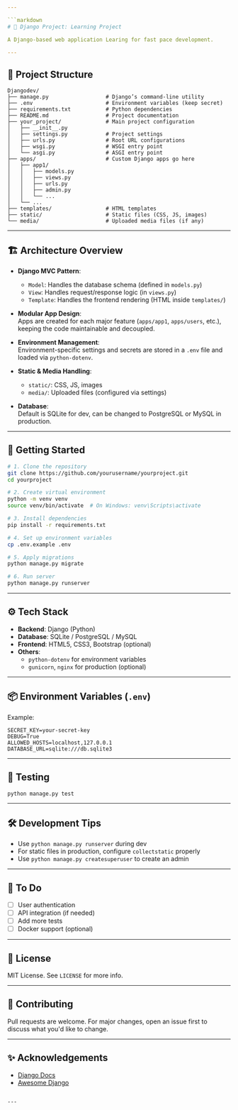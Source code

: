 ```yaml
---

```markdown
# 🐍 Django Project: Learning Project

A Django-based web application Learing for fast pace development.

---
```


## 📁 Project Structure

```
Djangodev/
├── manage.py                  # Django’s command-line utility
├── .env                       # Environment variables (keep secret)
├── requirements.txt           # Python dependencies
├── README.md                  # Project documentation
├── your_project/              # Main project configuration
│   ├── __init__.py
│   ├── settings.py            # Project settings
│   ├── urls.py                # Root URL configurations
│   ├── wsgi.py                # WSGI entry point
│   └── asgi.py                # ASGI entry point
├── apps/                      # Custom Django apps go here
│   ├── app1/
│   │   ├── models.py
│   │   ├── views.py
│   │   ├── urls.py
│   │   ├── admin.py
│   │   └── ...
│   └── ...
├── templates/                 # HTML templates
├── static/                    # Static files (CSS, JS, images)
└── media/                     # Uploaded media files (if any)
```

---

## 🏗️ Architecture Overview

- **Django MVC Pattern**:  
  - `Model`: Handles the database schema (defined in `models.py`)  
  - `View`: Handles request/response logic (in `views.py`)  
  - `Template`: Handles the frontend rendering (HTML inside `templates/`)  

- **Modular App Design**:  
  Apps are created for each major feature (`apps/app1`, `apps/users`, etc.), keeping the code maintainable and decoupled.

- **Environment Management**:  
  Environment-specific settings and secrets are stored in a `.env` file and loaded via `python-dotenv`.

- **Static & Media Handling**:  
  - `static/`: CSS, JS, images  
  - `media/`: Uploaded files (configured via settings)

- **Database**:  
  Default is SQLite for dev, can be changed to PostgreSQL or MySQL in production.

---

## 🚀 Getting Started

```bash
# 1. Clone the repository
git clone https://github.com/yourusername/yourproject.git
cd yourproject

# 2. Create virtual environment
python -m venv venv
source venv/bin/activate  # On Windows: venv\Scripts\activate

# 3. Install dependencies
pip install -r requirements.txt

# 4. Set up environment variables
cp .env.example .env

# 5. Apply migrations
python manage.py migrate

# 6. Run server
python manage.py runserver
```

---

## ⚙️ Tech Stack

- **Backend**: Django (Python)
- **Database**: SQLite / PostgreSQL / MySQL
- **Frontend**: HTML5, CSS3, Bootstrap (optional)
- **Others**: 
  - `python-dotenv` for environment variables  
  - `gunicorn`, `nginx` for production (optional)

---

## 📦 Environment Variables (`.env`)

Example:

```env
SECRET_KEY=your-secret-key
DEBUG=True
ALLOWED_HOSTS=localhost,127.0.0.1
DATABASE_URL=sqlite:///db.sqlite3
```

---

## 🧪 Testing

```bash
python manage.py test
```

---

## 🛠️ Development Tips

- Use `python manage.py runserver` during dev
- For static files in production, configure `collectstatic` properly
- Use `python manage.py createsuperuser` to create an admin

---

## 📌 To Do

- [ ] User authentication
- [ ] API integration (if needed)
- [ ] Add more tests
- [ ] Docker support (optional)

---

## 📄 License

MIT License. See `LICENSE` for more info.

---

## 🙌 Contributing

Pull requests are welcome. For major changes, open an issue first to discuss what you'd like to change.

---

## ✨ Acknowledgements

- [Django Docs](https://docs.djangoproject.com/)
- [Awesome Django](https://github.com/wsvincent/awesome-django)

```

---
